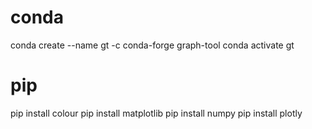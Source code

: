 # conda
conda create --name gt -c conda-forge graph-tool
conda activate gt

# pip
pip install colour
pip install matplotlib
pip install numpy
pip install plotly
